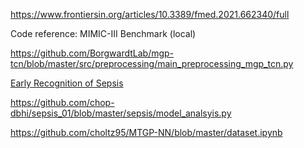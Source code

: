 https://www.frontiersin.org/articles/10.3389/fmed.2021.662340/full

Code reference:
MIMIC-III Benchmark (local)

https://github.com/BorgwardtLab/mgp-tcn/blob/master/src/preprocessing/main_preprocessing_mgp_tcn.py

[Early Recognition of Sepsis](https://paperswithcode.com/paper/learning-to-detect-sepsis-with-a-multitask)

https://github.com/chop-dbhi/sepsis_01/blob/master/sepsis/model_analsyis.py

https://github.com/choltz95/MTGP-NN/blob/master/dataset.ipynb

